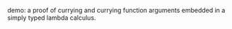 demo: a proof of currying and currying function arguments embedded in a simply typed lambda calculus.
